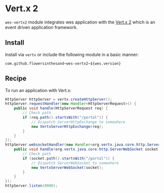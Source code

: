 # Vert.x 2
`wes-vertx2` module integrates wes application with the [Vert.x 2](http://vertx.io/) which is an event driven application framework.

## Install
Install via `vertx` or include the following module in a basic manner:
```
com.github.flowersinthesand~wes-vertx2~${wes.version}
```

## Recipe
To run an application with Vert.x:

```java
HttpServer httpServer = vertx.createHttpServer();
httpServer.requestHandler(new Handler<HttpServerRequest>() {
    public void handle(HttpServerRequest req) {
        // Check path
        if (req.path().startsWith("/portal")) {
            // Dispatch ServerHttpExchange to somewhere
            new VertxServerHttpExchange(req);
        }
    }
});
httpServer.websocketHandler(new Handler<org.vertx.java.core.http.ServerWebSocket>() {
    public void handle(org.vertx.java.core.http.ServerWebSocket socket) {
        // Check path
        if (socket.path().startsWith("/portal")) {
            // Dispatch ServerWebSocket to somewhere
            new VertxServerWebSocket(socket);
        }
    }
});
httpServer.listen(8080);
```